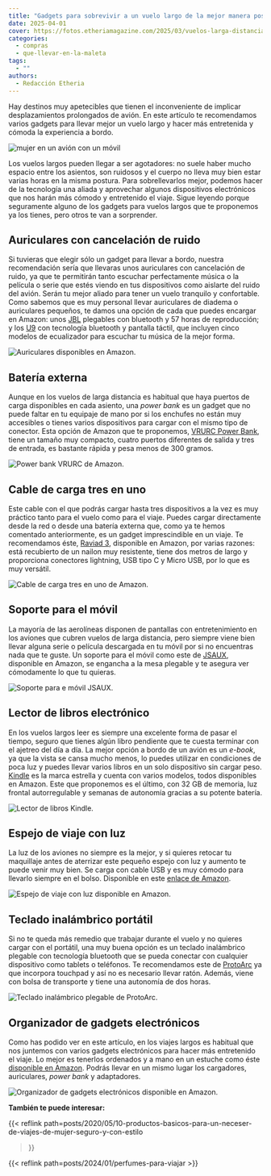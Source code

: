 ```yaml
---
title: "Gadgets para sobrevivir a un vuelo largo de la mejor manera posible"
date: 2025-04-01
cover: https://fotos.etheriamagazine.com/2025/03/vuelos-larga-distancia-mujer.jpg
categories: 
  - compras
  - que-llevar-en-la-maleta
tags: 
  - ""
authors: 
  - Redacción Etheria
---
```


Hay destinos muy apetecibles que tienen el inconveniente de implicar desplazamientos 
prolongados de avión. En este artículo te recomendamos varios gadgets para llevar mejor 
un vuelo largo y hacer más entretenida y cómoda la experiencia a bordo. 

![mujer en un avión con un móvil](https://fotos.etheriamagazine.com/2025/03/vuelos-larga-distancia-mujer.jpg "Te contamos qué gadgets necesitas para hacer un vuelo largo más entretenido.")

Los vuelos largos pueden llegar a ser agotadores: no suele haber mucho espacio entre los 
asientos, son ruidosos y el cuerpo no lleva muy bien estar varias horas en la misma 
postura. Para sobrellevarlos mejor, podemos hacer de la tecnología una aliada y 
aprovechar algunos dispositivos electrónicos que nos harán más cómodo y entretenido el 
viaje. Sigue leyendo porque seguramente alguno de los gadgets para vuelos largos que te 
proponemos ya los tienes, pero otros te van a sorprender. 

## Auriculares con cancelación de ruido

Si tuvieras que elegir sólo un gadget para llevar a bordo, nuestra recomendación sería 
que llevaras unos auriculares con cancelación de ruido, ya que te permitirán tanto 
escuchar perfectamente música o la película o serie que estés viendo en tus dispositivos 
como aislarte del ruido del avión. Serán tu mejor aliado para tener un vuelo tranquilo y 
confortable. Como sabemos que es muy personal llevar auriculares de diadema o 
auriculares pequeños, te damos una opción de cada que puedes encargar en Amazon: unos 
[JBL](https://amzn.to/4j3FjPu) plegables con bluetooth y 57 horas de reproducción; y los 
[U9](https://amzn.to/4hRgSny) con tecnología bluetooth y pantalla táctil, que incluyen 
cinco modelos de ecualizador para escuchar tu música de la mejor forma. 

![Auriculares disponibles en Amazon.](https://fotos.etheriamagazine.com/2025/03/vuelo-largo-auriculares.jpg "Auriculares disponibles en Amazon.")

## Batería externa

Aunque en los vuelos de larga distancia es habitual que haya puertos de carga 
disponibles en cada asiento, una _power bank_ es un gadget que no puede faltar en tu 
equipaje de mano por si los enchufes no están muy accesibles o tienes varios 
dispositivos para cargar con el mismo tipo de conector. Esta opción de Amazon que te 
proponemos, [VRURC Power Bank](https://amzn.to/4iOzKFd), tiene un tamaño muy compacto, 
cuatro puertos diferentes de salida y tres de entrada, es bastante rápida y pesa menos 
de 300 gramos. 

![Power bank VRURC de Amazon.](https://fotos.etheriamagazine.com/2025/03/vuelo-largo-power-bank.jpg "Power bank VRURC de Amazon.")

## Cable de carga tres en uno

Este cable con el que podrás cargar hasta tres dispositivos a la vez es muy práctico 
tanto para el vuelo como para el viaje. Puedes cargar directamente desde la red o desde 
una batería externa que, como ya te hemos comentado anteriormente, es un gadget 
imprescindible en un viaje. Te recomendamos éste, [Raviad 3](https://amzn.to/4j9XFhZ), 
disponible en Amazon, por varias razones: está recubierto de un nailon muy resistente, 
tiene dos metros de largo y proporciona conectores lightning, USB tipo C y Micro USB, 
por lo que es muy versátil. 

![Cable de carga tres en uno de Amazon.](https://fotos.etheriamagazine.com/2025/03/vuelo-largo-cable-tres-en-uno.jpg "Cable de carga tres en uno de Amazon.")

## Soporte para el móvil

La mayoría de las aerolíneas disponen de pantallas con entretenimiento en los aviones 
que cubren vuelos de larga distancia, pero siempre viene bien llevar alguna serie o 
película descargada en tu móvil por si no encuentras nada que te guste. Un soporte para 
el móvil como este de [JSAUX](https://amzn.to/3FFXyfPd), disponible en Amazon, se 
engancha a la mesa plegable y te asegura ver cómodamente lo que tu quieras. 

![Soporte para e móvil JSAUX.](https://fotos.etheriamagazine.com/2025/03/vuelo-largo-soporte-movil.jpg "Soporte para e móvil JSAUX.")

## Lector de libros electrónico

En los vuelos largos leer es siempre una excelente forma de pasar el tiempo, seguro que 
tienes algún libro pendiente que te cuesta terminar con el ajetreo del día a día. La 
mejor opción a bordo de un avión es un _e-book_, ya que la vista se cansa mucho menos, 
lo puedes utilizar en condiciones de poca luz y puedes llevar varios libros en un solo 
dispositivo sin cargar peso. [Kindle](https://amzn.to/4l1mkaa) es la marca estrella y 
cuenta con varios modelos, todos disponibles en Amazon. Este que proponemos es el 
último, con 32 GB de memoria, luz frontal autorregulable y semanas de autonomía gracias 
a su potente batería. 

![Lector de libros Kindle.](https://fotos.etheriamagazine.com/2025/03/vuelo-largo-kindle.jpg "Lector de libros Kindle.")

## Espejo de viaje con luz

La luz de los aviones no siempre es la mejor, y si quieres retocar tu maquillaje antes 
de aterrizar este pequeño espejo con luz y aumento te puede venir muy bien. Se carga con 
cable USB y es muy cómodo para llevarlo siempre en el bolso. Disponible en este [enlace 
de Amazon](https://amzn.to/3QQJFxC). 

![Espejo de viaje con luz disponible en Amazon.](https://fotos.etheriamagazine.com/2025/03/vuelo-largo-espejo.jpg "Espejo de viaje con luz disponible en Amazon.")

## Teclado inalámbrico portátil

Si no te queda más remedio que trabajar durante el vuelo y no quieres cargar con el 
portátil, una muy buena opción es un teclado inalámbrico plegable con tecnología 
bluetooth que se pueda conectar con cualquier dispositivo como tablets o teléfonos. Te 
recomendamos este de [ProtoArc](https://amzn.to/4jcjbTo) ya que incorpora touchpad y así 
no es necesario llevar ratón. Además, viene con bolsa de transporte y tiene una 
autonomía de dos horas. 

![Teclado inalámbrico plegable de ProtoArc.](https://fotos.etheriamagazine.com/2025/03/vuelo-largo-teclado-plegable.jpg "Teclado inalámbrico plegable de ProtoArc.")

## Organizador de gadgets electrónicos

Como has podido ver en este artículo, en los viajes largos es habitual que nos juntemos 
con varios gadgets electrónicos para hacer más entretenido el viaje. Lo mejor es 
tenerlos ordenados y a mano en un estuche como éste [disponible en 
Amazon](https://amzn.to/3FInZkW). Podrás llevar en un mismo lugar los cargadores, 
auriculares, _power bank_ y adaptadores. 

![Organizador de gadgets electrónicos disponible en Amazon.](https://fotos.etheriamagazine.com/2025/03/vuelo-largo-almacenar-cables.jpg "Organizador de gadgets electrónicos disponible en Amazon.")

**También te puede interesar:** 

{{< reflink 
path=posts/2020/05/10-productos-basicos-para-un-neceser-de-viajes-de-mujer-seguro-y-con-estilo 
>}} 

{{< reflink path=posts/2024/01/perfumes-para-viajar >}}
